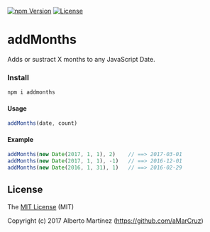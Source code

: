 [![npm Version][npm-image]][npm-url]
[![License][license-image]][license-url]

# addMonths

Adds or sustract X months to any JavaScript Date.

### Install
```bash
npm i addmonths
```

#### Usage

```js
addMonths(date, count)
```

#### Example

```js
addMonths(new Date(2017, 1, 1), 2)    // ==> 2017-03-01
addMonths(new Date(2017, 1, 1), -1)   // ==> 2016-12-01
addMonths(new Date(2016, 1, 31), 1)   // ==> 2016-02-29
```

## License

The [MIT License](LICENCE) (MIT)

Copyright (c) 2017 Alberto Martínez (https://github.com/aMarCruz)

[npm-image]:      https://img.shields.io/npm/v/addmonths.svg
[npm-url]:        https://www.npmjs.com/package/addmonths
[license-image]:  https://img.shields.io/npm/l/express.svg
[license-url]:    https://github.com/aMarCruz/jscc-brunch/blob/master/LICENSE
